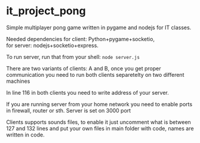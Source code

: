 # it_project_pong

Simple multiplayer pong game written in pygame and nodejs for IT classes.

Needed dependencies for client: Python+pygame+socketio,</br>
for server: nodejs+socketio+express.

To run server, run that from your shell:
<code>node server.js </code>

There are two variants of clients: A and B, 
once you get proper communication you need to run both clients separetelty on two different machines

In line 116 in both clients you need to write address of your server.

If you are running server from your home network you need to enable ports in firewall, router or sth. 
Server is set on 3000 port

Clients supports sounds files, 
to enable it just uncomment what is between 127 and 132 lines and put your own files in main folder with code, names are written in code.
